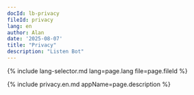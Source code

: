 ```yaml
---
docId: lb-privacy
fileId: privacy
lang: en
author: Alan
date: '2025-08-07'
title: "Privacy"
description: "Listen Bot"
---
```

{% include lang-selector.md lang=page.lang file=page.fileId %}

{% include privacy.en.md appName=page.description %}